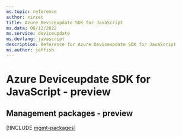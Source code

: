 ```yaml
---
ms.topic: reference
author: xirzec
title: Azure Deviceupdate SDK for JavaScript
ms.data: 08/12/2022
ms.service: deviceupdate
ms.devlang: javascript
description: Reference for Azure Deviceupdate SDK for JavaScript
ms.author: jeffish
---
```

# Azure Deviceupdate SDK for JavaScript - preview

## Management packages - preview
[!INCLUDE [mgmt-packages](deviceupdate-mgmt-index.md)]